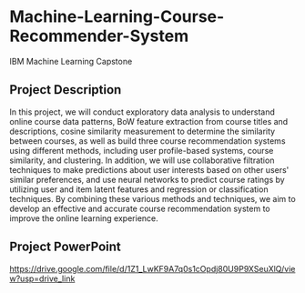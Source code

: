 # Machine-Learning-Course-Recommender-System
IBM Machine Learning Capstone

## Project Description

In this project, we will conduct exploratory data analysis to understand online course data patterns, BoW feature extraction from course titles and descriptions, cosine similarity measurement to determine the similarity between courses, as well as build three course recommendation systems using different methods, including user profile-based systems, course similarity, and clustering. In addition, we will use collaborative filtration techniques to make predictions about user interests based on other users' similar preferences, and use neural networks to predict course ratings by utilizing user and item latent features and regression or classification techniques. By combining these various methods and techniques, we aim to develop an effective and accurate course recommendation system to improve the online learning experience.

## Project PowerPoint
https://drive.google.com/file/d/1Z1_LwKF9A7q0s1cOpdj80U9P9XSeuXlQ/view?usp=drive_link
